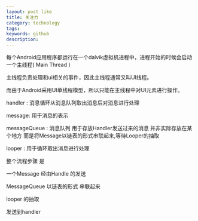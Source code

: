 ```yaml
---
layout: post like 
title: 关注力
category: technology
tags:
keywords: github
description: 
---
```

每个Android应用程序都运行在一个dalvik虚拟机进程中，进程开始的时候会启动一个主线程( Main Thread )

主线程负责处理和ui相关的事件，因此主线程通常又叫UI线程。

而由于Android采用UI单线程模型，所以只能在主线程中对UI元素进行操作。

handler : 消息循环从消息队列取出消息后对消息进行处理 

message: 用于消息的表示 

messageQueue : 消息队列 用于存放Handler发送过来的消息 并非实际存放在某个地方 而是将Message以链表的形式串联起来,等待Looper的抽取

looper : 用于循环取出消息进行处理

整个流程步骤 是 

一个Message 经由Handle 的发送 

MessageQueue 以链表的形式 串联起来

looper 的抽取 

发送到handler 


























